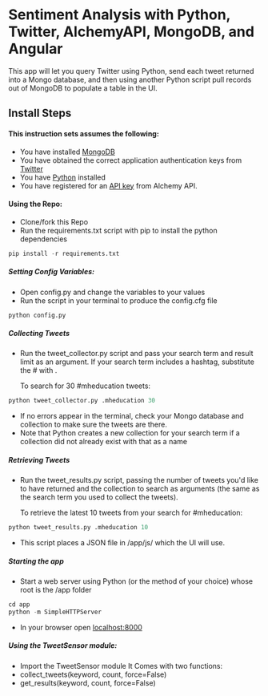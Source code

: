 # Sentiment Analysis with Python, Twitter, AlchemyAPI, MongoDB, and Angular

This app will let you query Twitter using Python, send each tweet returned into a Mongo database, and then using another Python script pull records out of MongoDB to populate a table in the UI.

## Install Steps

#### This instruction sets assumes the following:
+ You have installed [MongoDB](http://mongodb.org)
+ You have obtained the correct application authentication keys from [Twitter](https://apps.twitter.com/)
+ You have [Python](https://www.python.org/downloads/) installed
+ You have registered for an [API key](http://www.alchemyapi.com/api/register.html) from Alchemy API.

#### Using the Repo:
+ Clone/fork this Repo
+ Run the requirements.txt script with pip to install the python dependencies

``` python
pip install -r requirements.txt
```

##### Setting Config Variables:
+ Open config.py and change the variables to your values
+ Run the script in your terminal to produce the config.cfg file

``` python
python config.py
```

##### Collecting Tweets

+ Run the tweet_collector.py script and pass your search term and result limit as an argument. If your search term includes a hashtag, substitute the # with .

    To search for 30 #mheducation tweets:

``` python
python tweet_collector.py .mheducation 30
```

+ If no errors appear in the terminal, check your Mongo database and collection to make sure the tweets are there.
+ Note that Python creates a new collection for your search term if a collection did not already exist with that as a name

##### Retrieving Tweets
+ Run the tweet_results.py script, passing the number of tweets you'd like to have returned and the collection to search as arguments (the same as the search term you used to collect the tweets).

    To retrieve the latest 10 tweets from your search for #mheducation:

``` python
python tweet_results.py .mheducation 10 
```

+ This script places a JSON file in /app/js/ which the UI will use.

##### Starting the app
+ Start a web server using Python (or the method of your choice) whose root is the /app folder

``` python
cd app
python -m SimpleHTTPServer
```

+ In your browser open [localhost:8000](http://localhost:8000)

##### Using the TweetSensor module:
+ Import the TweetSensor module
It Comes with two functions:
+ collect_tweets(keyword, count, force=False)
+ get_results(keyword, count, force=False)